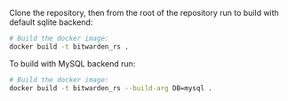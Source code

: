 Clone the repository, then from the root of the repository run to build with default sqlite backend:

```sh
# Build the docker image:
docker build -t bitwarden_rs .
```

To build with MySQL backend run:
```sh
# Build the docker image:
docker build -t bitwarden_rs --build-arg DB=mysql .
``` 